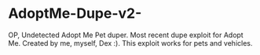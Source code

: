 # AdoptMe-Dupe-v2-
OP, Undetected Adopt Me Pet duper. Most recent dupe exploit for Adopt Me. Created by me, myself, Dex :). This exploit works for pets and vehicles.
